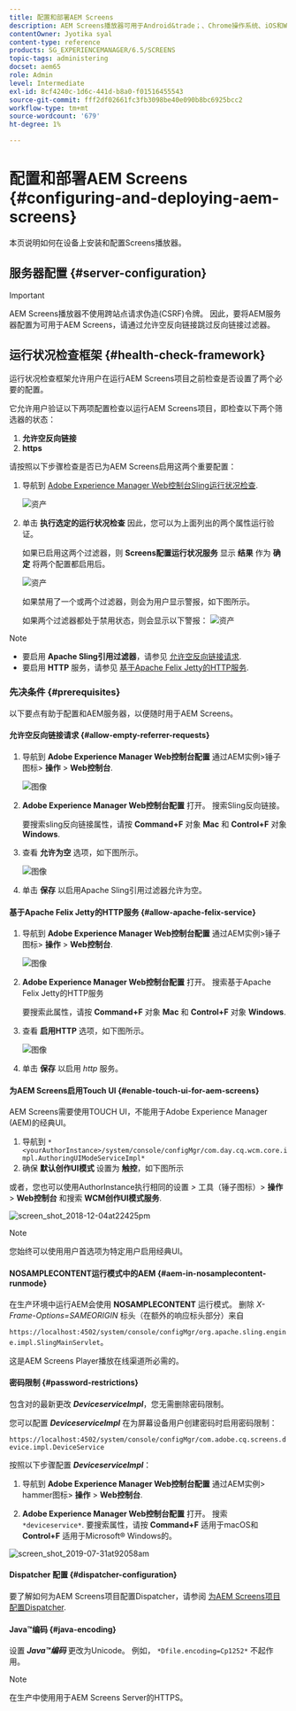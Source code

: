 ```yaml
---
title: 配置和部署AEM Screens
description: AEM Screens播放器可用于Android&trade；、Chrome操作系统、iOS和Windows。 了解AEM Screens的配置和部署。
contentOwner: Jyotika syal
content-type: reference
products: SG_EXPERIENCEMANAGER/6.5/SCREENS
topic-tags: administering
docset: aem65
role: Admin
level: Intermediate
exl-id: 8cf4240c-1d6c-441d-b8a0-f01516455543
source-git-commit: fff2df02661fc3fb3098be40e090b8bc6925bcc2
workflow-type: tm+mt
source-wordcount: '679'
ht-degree: 1%

---
```


# 配置和部署AEM Screens {#configuring-and-deploying-aem-screens}

本页说明如何在设备上安装和配置Screens播放器。

## 服务器配置 {#server-configuration}

>[!IMPORTANT]
>
>AEM Screens播放器不使用跨站点请求伪造(CSRF)令牌。 因此，要将AEM服务器配置为可用于AEM Screens，请通过允许空反向链接跳过反向链接过滤器。

## 运行状况检查框架 {#health-check-framework}

运行状况检查框架允许用户在运行AEM Screens项目之前检查是否设置了两个必要的配置。

它允许用户验证以下两项配置检查以运行AEM Screens项目，即检查以下两个筛选器的状态：

1. **允许空反向链接**
2. **https**

请按照以下步骤检查是否已为AEM Screens启用这两个重要配置：

1. 导航到 [Adobe Experience Manager Web控制台Sling运行状况检查](http://localhost:4502/system/console/healthcheck?tags=screensconfigs&amp;overrideGlobalTimeout=).

   ![资产](assets/health-check1.png)


2. 单击 **执行选定的运行状况检查** 因此，您可以为上面列出的两个属性运行验证。

   如果已启用这两个过滤器，则 **Screens配置运行状况服务** 显示 **结果** 作为 **确定** 将两个配置都启用后。

   ![资产](assets/health-check2.png)

   如果禁用了一个或两个过滤器，则会为用户显示警报，如下图所示。

   如果两个过滤器都处于禁用状态，则会显示以下警报：
   ![资产](assets/health-check3.png)

>[!NOTE]
>
>* 要启用 **Apache Sling引用过滤器**，请参见 [允许空反向链接请求](/help/user-guide/configuring-screens-introduction.md#allow-empty-referrer-requests).
>* 要启用 **HTTP** 服务，请参见 [基于Apache Felix Jetty的HTTP服务](/help/user-guide/configuring-screens-introduction.md#allow-apache-felix-service).

### 先决条件 {#prerequisites}

以下要点有助于配置和AEM服务器，以便随时用于AEM Screens。

#### 允许空反向链接请求 {#allow-empty-referrer-requests}

1. 导航到 **Adobe Experience Manager Web控制台配置** 通过AEM实例>锤子图标> **操作** > **Web控制台**.

   ![图像](assets/config/empty-ref1.png)

1. **Adobe Experience Manager Web控制台配置** 打开。 搜索Sling反向链接。

   要搜索sling反向链接属性，请按 **Command+F** 对象 **Mac** 和 **Control+F** 对象 **Windows**.

1. 查看 **允许为空** 选项，如下图所示。

   ![图像](assets/config/empty-ref2.png)

1. 单击 **保存** 以启用Apache Sling引用过滤器允许为空。


#### 基于Apache Felix Jetty的HTTP服务 {#allow-apache-felix-service}

1. 导航到 **Adobe Experience Manager Web控制台配置** 通过AEM实例>锤子图标> **操作** > **Web控制台**.

   ![图像](assets/config/empty-ref1.png)

1. **Adobe Experience Manager Web控制台配置** 打开。 搜索基于Apache Felix Jetty的HTTP服务

   要搜索此属性，请按 **Command+F** 对象 **Mac** 和 **Control+F** 对象 **Windows**.

1. 查看 **启用HTTP** 选项，如下图所示。

   ![图像](assets/config/config-1.png)

1. 单击 **保存** 以启用 *http* 服务。

#### 为AEM Screens启用Touch UI {#enable-touch-ui-for-aem-screens}

AEM Screens需要使用TOUCH UI，不能用于Adobe Experience Manager (AEM)的经典UI。

1. 导航到 `*<yourAuthorInstance>/system/console/configMgr/com.day.cq.wcm.core.impl.AuthoringUIModeServiceImpl*`
1. 确保 **默认创作UI模式** 设置为 **触控**，如下图所示

或者，您也可以使用AuthorInstance执行相同的设置 *>* 工具（锤子图标）> **操作** > **Web控制台** 和搜索 **WCM创作UI模式服务**.

![screen_shot_2018-12-04at22425pm](assets/screen_shot_2018-12-04at22425pm.png)

>[!NOTE]
>
>您始终可以使用用户首选项为特定用户启用经典UI。

#### NOSAMPLECONTENT运行模式中的AEM {#aem-in-nosamplecontent-runmode}

在生产环境中运行AEM会使用 **NOSAMPLECONTENT** 运行模式。 删除 *X-Frame-Options=SAMEORIGIN* 标头（在额外的响应标头部分）来自

`https://localhost:4502/system/console/configMgr/org.apache.sling.engine.impl.SlingMainServlet`。

这是AEM Screens Player播放在线渠道所必需的。

#### 密码限制 {#password-restrictions}

包含对的最新更改 ***DeviceserviceImpl***，您无需删除密码限制。

您可以配置 ***DeviceserviceImpl*** 在为屏幕设备用户创建密码时启用密码限制：

`https://localhost:4502/system/console/configMgr/com.adobe.cq.screens.device.impl.DeviceService`

按照以下步骤配置 ***DeviceserviceImpl***：

1. 导航到 **Adobe Experience Manager Web控制台配置** 通过AEM实例> hammer图标> **操作** > **Web控制台**.

1. **Adobe Experience Manager Web控制台配置** 打开。 搜索 `*deviceservice*`. 要搜索属性，请按 **Command+F** 适用于macOS和 **Control+F** 适用于Microsoft® Windows的。

![screen_shot_2019-07-31at92058am](assets/screen_shot_2019-07-31at92058am.png)

#### Dispatcher 配置 {#dispatcher-configuration}

要了解如何为AEM Screens项目配置Dispatcher，请参阅 [为AEM Screens项目配置Dispatcher](dispatcher-configurations-aem-screens.md).

#### Java™编码 {#java-encoding}

设置 ***Java™编码*** 更改为Unicode。 例如， `*Dfile.encoding=Cp1252*` 不起作用。

>[!NOTE]
>
>在生产中使用用于AEM Screens Server的HTTPS。
